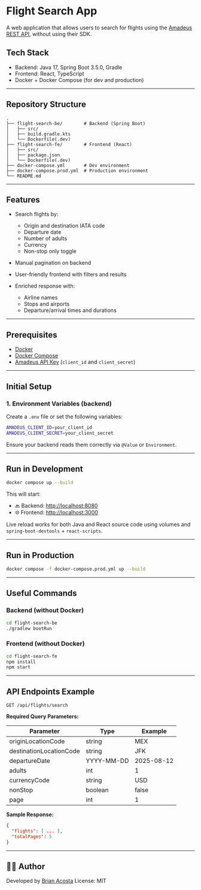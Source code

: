 # Flight Search App

A web application that allows users to search for flights using the [Amadeus REST API](https://developers.amadeus.com/), without using their SDK.

## Tech Stack

* Backend: Java 17, Spring Boot 3.5.0, Gradle
* Frontend: React, TypeScript
* Docker + Docker Compose (for dev and production)

---

## Repository Structure

```
.
├── flight-search-be/        # Backend (Spring Boot)
│   ├── src/
│   ├── build.gradle.kts
│   └── Dockerfile(.dev)
├── flight-search-fe/        # Frontend (React)
│   ├── src/
│   ├── package.json
│   └── Dockerfile(.dev)
├── docker-compose.yml       # Dev environment
├── docker-compose.prod.yml  # Production environment
└── README.md
```

---

## Features

* Search flights by:

  * Origin and destination IATA code
  * Departure date
  * Number of adults
  * Currency
  * Non-stop only toggle
* Manual pagination on backend
* User-friendly frontend with filters and results
* Enriched response with:

  * Airline names
  * Stops and airports
  * Departure/arrival times and durations

---

## Prerequisites

* [Docker](https://www.docker.com/)
* [Docker Compose](https://docs.docker.com/compose/)
* [Amadeus API Key](https://developers.amadeus.com/) (`client_id` and `client_secret`)

---

## Initial Setup

### 1. Environment Variables (backend)

Create a `.env` file or set the following variables:

```bash
AMADEUS_CLIENT_ID=your_client_id
AMADEUS_CLIENT_SECRET=your_client_secret
```

Ensure your backend reads them correctly via `@Value` or `Environment`.

---

## Run in Development

```bash
docker compose up --build
```

This will start:

* 🔙 Backend: [http://localhost:8080](http://localhost:8080)
* 🌐 Frontend: [http://localhost:3000](http://localhost:3000)

Live reload works for both Java and React source code using volumes and `spring-boot-devtools` + `react-scripts`.

---

## Run in Production

```bash
docker compose -f docker-compose.prod.yml up --build
```

---

## Useful Commands

### Backend (without Docker)

```bash
cd flight-search-be
./gradlew bootRun
```

### Frontend (without Docker)

```bash
cd flight-search-fe
npm install
npm start
```

---

## API Endpoints Example

```
GET /api/flights/search
```

**Required Query Parameters:**

| Parameter               | Type       | Example    |
| ----------------------- | ---------- | ---------- |
| originLocationCode      | string     | MEX        |
| destinationLocationCode | string     | JFK        |
| departureDate           | YYYY-MM-DD | 2025-08-12 |
| adults                  | int        | 1          |
| currencyCode            | string     | USD        |
| nonStop                 | boolean    | false      |
| page                    | int        | 1          |

**Sample Response:**

```json
{
  "flights": [ ... ],
  "totalPages": 5
}
```

---

## 👨‍💻 Author

Developed by [Brian Acosta](https://github.com/BrianAcosta110325)
License: MIT
